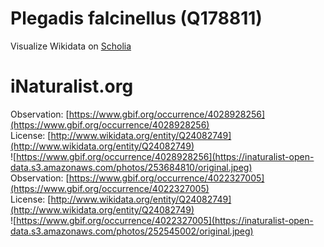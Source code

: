 
Plegadis falcinellus (Q178811)
==============================
  
Visualize Wikidata on [Scholia](https://scholia.toolforge.org/taxon/Q178811)
# iNaturalist.org
  
Observation: [https://www.gbif.org/occurrence/4028928256](https://www.gbif.org/occurrence/4028928256)  
License: [http://www.wikidata.org/entity/Q24082749](http://www.wikidata.org/entity/Q24082749)  
![https://www.gbif.org/occurrence/4028928256](https://inaturalist-open-data.s3.amazonaws.com/photos/253684810/original.jpeg)  
Observation: [https://www.gbif.org/occurrence/4022327005](https://www.gbif.org/occurrence/4022327005)  
License: [http://www.wikidata.org/entity/Q24082749](http://www.wikidata.org/entity/Q24082749)  
![https://www.gbif.org/occurrence/4022327005](https://inaturalist-open-data.s3.amazonaws.com/photos/252545002/original.jpeg)